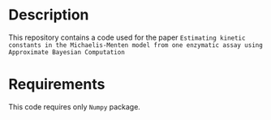 # Description
This repository contains a code used for the paper 
`Estimating kinetic constants in the Michaelis-Menten model from one enzymatic assay using Approximate Bayesian Computation`

# Requirements
This code requires only `Numpy` package.
